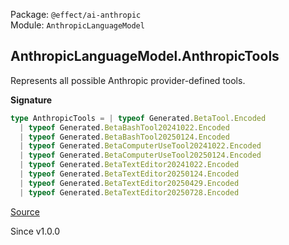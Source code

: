 Package: `@effect/ai-anthropic`<br />
Module: `AnthropicLanguageModel`<br />

## AnthropicLanguageModel.AnthropicTools

Represents all possible Anthropic provider-defined tools.

**Signature**

```ts
type AnthropicTools = | typeof Generated.BetaTool.Encoded
  | typeof Generated.BetaBashTool20241022.Encoded
  | typeof Generated.BetaBashTool20250124.Encoded
  | typeof Generated.BetaComputerUseTool20241022.Encoded
  | typeof Generated.BetaComputerUseTool20250124.Encoded
  | typeof Generated.BetaTextEditor20241022.Encoded
  | typeof Generated.BetaTextEditor20250124.Encoded
  | typeof Generated.BetaTextEditor20250429.Encoded
  | typeof Generated.BetaTextEditor20250728.Encoded
```

[Source](https://github.com/Effect-TS/effect/tree/main/packages/ai/anthropic/src/AnthropicLanguageModel.ts#L1397)

Since v1.0.0